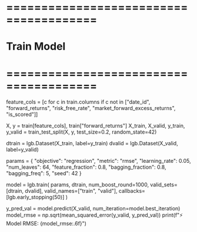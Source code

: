 # =======================================
# Train Model
# =======================================
feature_cols = [c for c in train.columns if c not in 
                ["date_id", "forward_returns", "risk_free_rate",
                 "market_forward_excess_returns", "is_scored"]]

X, y = train[feature_cols], train["forward_returns"]
X_train, X_valid, y_train, y_valid = train_test_split(X, y, test_size=0.2, random_state=42)

dtrain = lgb.Dataset(X_train, label=y_train)
dvalid = lgb.Dataset(X_valid, label=y_valid)

params = {
    "objective": "regression",
    "metric": "rmse",
    "learning_rate": 0.05,
    "num_leaves": 64,
    "feature_fraction": 0.8,
    "bagging_fraction": 0.8,
    "bagging_freq": 5,
    "seed": 42
}

model = lgb.train(
    params,
    dtrain,
    num_boost_round=1000,
    valid_sets=[dtrain, dvalid],
    valid_names=["train", "valid"],
    callbacks=[lgb.early_stopping(50)]
)

y_pred_val = model.predict(X_valid, num_iteration=model.best_iteration)
model_rmse = np.sqrt(mean_squared_error(y_valid, y_pred_val))
print(f"⚡ Model RMSE: {model_rmse:.6f}")
